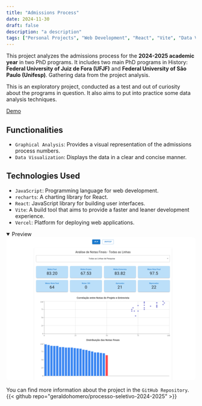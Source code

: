 ```yaml
---
title: "Admissions Process"
date: 2024-11-30
draft: false
description: "a description"
tags: ["Personal Projects", "Web Development", "React", "Vite", "Data Visualization", "Data Analysis", "Vercel"]
---
```


This project analyzes the admissions process for the **2024-2025 academic year** in two PhD programs. It includes two main PhD programs in History: **Federal University of Juiz de Fora (UFJF)** and **Federal University of São Paulo (Unifesp)**. Gathering data from the project analysis.

This is an exploratory project, conducted as a test and out of curiosity about the programs in question. It also aims to put into practice some data analysis techniques.

[Demo](https://processo-seletivo-2024-2025.vercel.app/)

## Functionalities

- `Graphical Analysis`: Provides a visual representation of the admissions process numbers.
- `Data Visualization`: Displays the data in a clear and concise manner.

## Technologies Used

- `JavaScript`: Programming language for web development.
- `recharts`: A charting library for React.
- `React`: JavaScript library for building user interfaces.
- `Vite`: A build tool that aims to provide a faster and leaner development experience.
- `Vercel`: Platform for deploying web applications.


<details style="cursor:pointer" open><summary>Preview</summary>
  <img src="featured.png" style="border-radius:2%">
</details>

You can find more information about the project in the `GitHub Repository`.
{{< github repo="geraldohomero/processo-seletivo-2024-2025" >}}